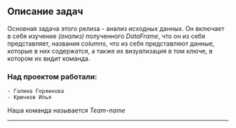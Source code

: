 ## Описание задач

Основная задача этого релиза - анализ исходных данных. 
Он включает в себя изучение _(анализ)_ полученного _DataFrame_, что он из себя представляет, названия _columns_, что из себя представляют данные, которые в них содержатся, а также их визуализация  в том ключе, в котором их видит команда.


### Над проектом работали: 
    - Галина Горяинова
    - Крючков Илья

Наша команда называется _Team-name_
___